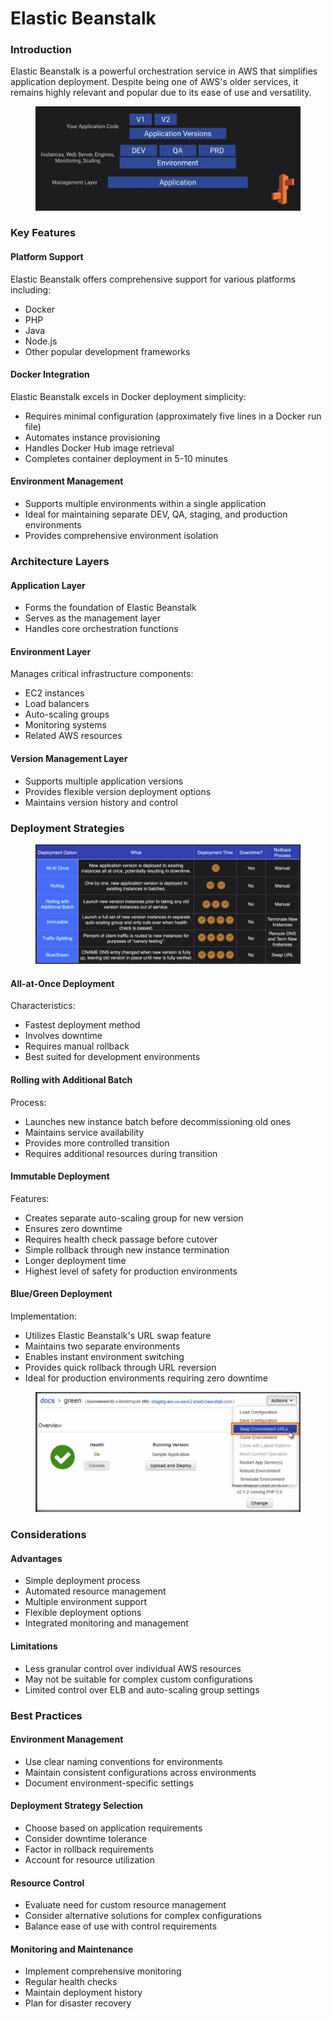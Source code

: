 # Elastic Beanstalk

### Introduction

Elastic Beanstalk is a powerful orchestration service in AWS that simplifies application deployment. Despite being one of AWS's older services, it remains highly relevant and popular due to its ease of use and versatility.

<figure><img src="../../../../.gitbook/assets/image (14).png" alt=""><figcaption></figcaption></figure>

### Key Features

#### Platform Support

Elastic Beanstalk offers comprehensive support for various platforms including:

* Docker
* PHP
* Java
* Node.js
* Other popular development frameworks

#### Docker Integration

Elastic Beanstalk excels in Docker deployment simplicity:

* Requires minimal configuration (approximately five lines in a Docker run file)
* Automates instance provisioning
* Handles Docker Hub image retrieval
* Completes container deployment in 5-10 minutes

#### Environment Management

* Supports multiple environments within a single application
* Ideal for maintaining separate DEV, QA, staging, and production environments
* Provides comprehensive environment isolation

### Architecture Layers

#### Application Layer

* Forms the foundation of Elastic Beanstalk
* Serves as the management layer
* Handles core orchestration functions

#### Environment Layer

Manages critical infrastructure components:

* EC2 instances
* Load balancers
* Auto-scaling groups
* Monitoring systems
* Related AWS resources

#### Version Management Layer

* Supports multiple application versions
* Provides flexible version deployment options
* Maintains version history and control

### Deployment Strategies

<figure><img src="../../../../.gitbook/assets/image (15).png" alt=""><figcaption></figcaption></figure>

#### All-at-Once Deployment

Characteristics:

* Fastest deployment method
* Involves downtime
* Requires manual rollback
* Best suited for development environments

#### Rolling with Additional Batch

Process:

* Launches new instance batch before decommissioning old ones
* Maintains service availability
* Provides more controlled transition
* Requires additional resources during transition

#### Immutable Deployment

Features:

* Creates separate auto-scaling group for new version
* Ensures zero downtime
* Requires health check passage before cutover
* Simple rollback through new instance termination
* Longer deployment time
* Highest level of safety for production environments

#### Blue/Green Deployment

Implementation:

* Utilizes Elastic Beanstalk's URL swap feature
* Maintains two separate environments
* Enables instant environment switching
* Provides quick rollback through URL reversion
* Ideal for production environments requiring zero downtime

<figure><img src="../../../../.gitbook/assets/image (16).png" alt=""><figcaption></figcaption></figure>

### Considerations

#### Advantages

* Simple deployment process
* Automated resource management
* Multiple environment support
* Flexible deployment options
* Integrated monitoring and management

#### Limitations

* Less granular control over individual AWS resources
* May not be suitable for complex custom configurations
* Limited control over ELB and auto-scaling group settings

### Best Practices

#### Environment Management

* Use clear naming conventions for environments
* Maintain consistent configurations across environments
* Document environment-specific settings

#### Deployment Strategy Selection

* Choose based on application requirements
* Consider downtime tolerance
* Factor in rollback requirements
* Account for resource utilization

#### Resource Control

* Evaluate need for custom resource management
* Consider alternative solutions for complex configurations
* Balance ease of use with control requirements

#### Monitoring and Maintenance

* Implement comprehensive monitoring
* Regular health checks
* Maintain deployment history
* Plan for disaster recovery
